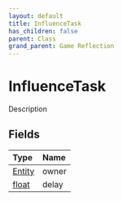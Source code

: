 ```yaml
---
layout: default
title: InfluenceTask
has_children: false
parent: Class
grand_parent: Game Reflection
---
```

# InfluenceTask
Description 

## Fields
| Type | Name |
|:-------------|:--------------|
| [Entity](/game-reflection/classes/entity.md) | owner |
| [float](/game-reflection/components/float.md) | delay |
